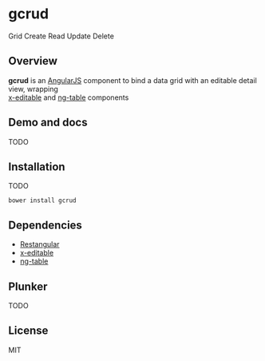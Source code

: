 # gcrud
Grid Create Read Update Delete

## Overview
**gcrud** is an [AngularJS](http://angularjs.org) component to bind a data grid with an editable detail view, wrapping   
[x-editable](https://github.com/vitalets/angular-xeditable) and [ng-table](https://github.com/esvit/ng-table) components

## Demo and docs
TODO

## Installation
TODO
````
bower install gcrud
````

## Dependencies
* [Restangular](https://github.com/mgonto/restangular)
* [x-editable](https://github.com/vitalets/angular-xeditable)
* [ng-table](https://github.com/esvit/ng-table)

## Plunker
TODO

## License
MIT
